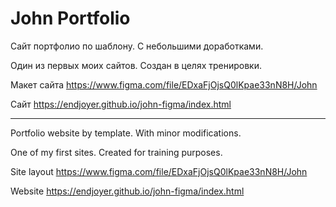 # John Portfolio

Сайт портфолио по шаблону. С небольшими доработками.

Один из первых моих сайтов.
Создан в целях тренировки.

Макет сайта https://www.figma.com/file/EDxaFjOjsQ0lKpae33nN8H/John

Сайт https://endjoyer.github.io/john-figma/index.html

---

Portfolio website by template. With minor modifications.

One of my first sites.
Created for training purposes.

Site layout https://www.figma.com/file/EDxaFjOjsQ0lKpae33nN8H/John

Website https://endjoyer.github.io/john-figma/index.html
